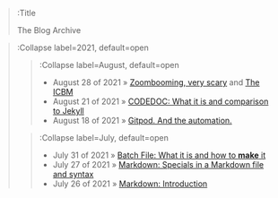 > :Title
>
> The Blog Archive

> :Collapse label=2021, default=open
>
> > :Collapse label=August, default=open
> > - August 28 of 2021 » [Zoombooming, very scary](/2021-08-28-zoomboom) and [The ICBM](2021-08-28-icbm)
> > - August 21 of 2021 » [CODEDOC: What it is and comparison to Jekyll](/2021-08-21-codedoc)
> > - August 18 of 2021 » [Gitpod. And the automation.](/2021-08-18-gitpodDockerfile)
>
> > :Collapse label=July, default=open 
> > - July 31 of 2021 » [Batch File: What it is and how to **make** it](/2021-07-31-batch1)
> > - July 27 of 2021 » [Markdown: Specials in a Markdown file and syntax](/2021-07-27_mdch2)
> > - July 26 of 2021 » [Markdown: Introduction](/2021-07-26_mdch1)
<!-- 
> > :Collapse label=June, default=open
<!-- > > - June 21, 2021 » [Lock Hunter](/2021-06-21_lock_hunter) -->
<!-- >
> > :Collapse label=January, default=open -->
<!-- > > - January 30, 2021 » [Function composition syntax](/2021-01-30_function_composition_syntax) -->

<!-- > :Collapse label=2020, default=open
>
> > :Collapse label=December, default=open -->
<!-- > > - December 01, 2020 » [Converting asynchronous cancellation from C# to F#](/2020-12-01_csharp_task_to_fsharp_async) -->
<!-- >
> > :Collapse label=November, default=open -->
<!-- > > - November 01, 2020 » [Computer endurance via self-care](/2020-11-01_computer_endurance_via_self-care) -->
<!-- >
> > :Collapse label=October, default=open -->
<!-- > > - October 13, 2020 » [Syntactic vs semantic grouping](/2020-10-13_syntactic_vs_semantic_grouping) -->
<!-- >
> > :Collapse label=September, default=open -->
<!-- > > - September 21, 2020 » [Bottom Type in F#](/2020-09-21_bottom_type_in_fsharp) -->
<!-- > > - September 12, 2020 » [EditorConfig](/2020-09-12_editorconfig) -->
<!-- > -->
<!-- > > :Collapse label=August, default=open -->
<!-- > > - August 23, 2020 » [Functional Programming in C#](/2020-08-23_functional_programming_in_csharp) -->
<!-- > -->
<!-- > > :Collapse label=July, default=open -->
<!-- > > - July 29, 2020 » [Everything: The Windows search utility](/2020-07-29_everything_the_windows_search_utility) -->
<!-- > > - July 19, 2020 » [Type Parameter Naming](/2020-07-19_type_parameter_naming) -->
<!-- > > - July 17, 2020 » [Naming Optimization Problem](/2020-07-17_naming_optimization_problem) -->
<!-- > > - July 15, 2020 » [Naming is Impossibly Hard](/2020-07-15_naming_is_impossibly_hard) -->
<!-- > > - July 14, 2020 » [Identity as As](/2020-07-14_identity_as_as) -->
<!-- > > - July 13, 2020 » [Process Explorer](/2020-07-13_process_explorer) -->
<!-- > > - July 12, 2020 » [Lead with an Executable Project](/2020-07-12_executable_project_first) -->
<!-- > > - July 11, 2020 » [Systematic Cleaning](/2020-07-11_systematic_cleaning) -->